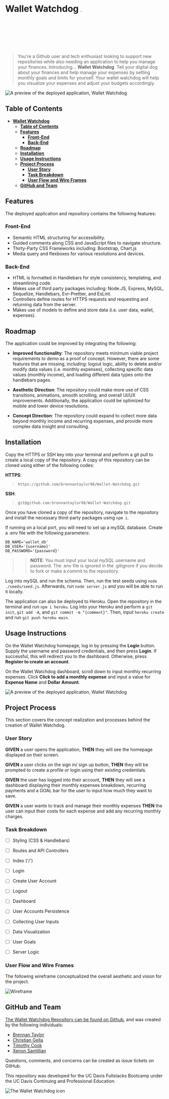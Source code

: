 # **Wallet Watchdog** <img src="./public/assets/images/wwd_icon_transp.png" width="3%">

> You're a Github user and tech enthusiast looking to support new repositories while also needing an application to help you manage your finances. Introducing... **Wallet Watchdog**. Tell your digital dog about your finances and help manage your expenses by setting monthly goals and limits for yourself. Your wallet watchdog will help you visualize your expenses and adjust your budgets accordingly.

![A preview of the deployed application, Wallet Watchdog](./public/assets/images/wwd_overview.png)



## **Table of Contents**

- [**Wallet Watchdog**](#wallet-watchdog)
  - [**Table of Contents**](#table-of-contents)
  - [**Features**](#features)
    - [**Front-End**](#front-end)
    - [**Back-End**](#back-end)
  - [**Roadmap**](#roadmap)
  - [**Installation**](#installation)
  - [**Usage Instructions**](#usage-instructions)
  - [**Project Process**](#project-process)
    - [**User Story**](#user-story)
    - [**Task Breakdown**](#task-breakdown)
    - [**User Flow and Wire Frames**](#user-flow-and-wire-frames)
  - [**GitHub and Team**](#github-and-team)


## **Features**
The deployed application and repository contains the following features:

### **Front-End**
- Semantic HTML structuring for accessibility.
- Guided comments along CSS and JavaScript files to navigate structure.
- Thirty-Party CSS Frameworks including: Bootstrap, Chart.js
- Media query and flexboxes for various resolutions and devices.

### **Back-End**
- HTML is formatted in Handlebars for style consistency, templating, and streamlining code.
- Makes use of third party packages including: Node.JS, Express, MySQL, Sequelize, Handlebars, Evr-Prettier, and EsLint.
- Controllers define routes for HTTPS requests and requesting and returning data from the server.
- Makes use of models to define and store data (i.e. user data, wallet, expenses).

## **Roadmap**

The application could be improved by integrating the following:

- **Improved functionality**: The repository meets minimum viable project requirements to demo as a proof of concept. However, there are some features that are missing, including: logout logic, ability to delete and/or modify data values (i.e. monthly expenses), collecting specific data values (monthly income), and loading different data types onto the handlebars pages.

- **Aesthetic Direction**: The repository could make more use of CSS transitions, animations, smooth scrolling, and overall UI/UX improvements. Additionally, the application could be optimized for mobile and lower device resolutions.

- **Concept Direction**: The repository could expand to collect more data beyond monthly income and recurring expenses, and provide more complex data insight and consulting.

## **Installation**

Copy the HTTPS or SSH key into your terminal and perform a git pull to create a local copy of the repository. A copy of this repository can be cloned using either of the following codes:

**HTTPS**: 
> `https://github.com/brennantaylor98/Wallet-Watchdog.git`

**SSH**:
> `git@github.com:brennantaylor98/Wallet-Watchdog.git`

Once you have cloned a copy of the repository, navigate to the repository and install the necessary third-party packages using `npm i`. 

If running on a local port, you will need to set up a mySQL database. Create a .env file with the following parameters:

```
DB_NAME='wallet_db'
DB_USER='{username}'
DB_PASSWORD='{password}'
```
>> **NOTE**: You must input your local mySQL username and password. The .env file is ignored in the .gitignore if you decide to fork or make a commit to the repository.

Log into mySQL and run the schema. Then, run the test seeds using `node ./seeds/seed.js`. Afterwards, run `node server.js` and you will be able to run it locally.

The application can also be deployed to Heroku. Open the repository in the terminal and run `npm i heroku`. Log into your Heroku and perform a `git init`, `git add -A`, and `git commit -m "{comment}"`. Then, input `heroku create` and run `git push heroku main`. 

## **Usage Instructions**

On the Wallet Watchdog homepage, log in by pressing the **Login** button. Supply the username and password credentials, and then press **Login**. If successful, this will redirect you to the dashboard. Otherwise, press **Register to create an account**.

On the Wallet Watchdog dashboard, scroll down to input monthly recurring expenses. Click **Click to add a monthly expense** and input a value for **Expense Name** and **Dollar Amount**. 

![A preview of the deployed application, Wallet Watchdog](./public/assets/images/wwd_dashboard.png)


## **Project Process**

This section covers the concept realization and processes behind the creation of Wallet Watchdog.

### **User Story**

**GIVEN** a user opens the application, **THEN** they will see the homepage displayed on their screen.

**GIVEN** a user clicks on the sign in/ sign up button, **THEN** they will be prompted to create a profile or login using their existing credentials.

**GIVEN** the user has logged into their account, **THEN** they will see a dashboard displaying their monthly expenses breakdown, recurring payments and a GOAL bar for the user to input how much they want to save.

**GIVEN** a user wants to track and manage their monthly expenses **THEN** the user can input their costs for each expense and add any recurring monthly charges.

### **Task Breakdown**
- [ ] Styling (CSS & Handlebars)
- [ ] Routes and API Controllers
- [ ] Index ('/')
- [ ] Login
- [ ] Create User Account
- [ ] Logout
- [ ] Dashboard
- [ ] User Accounts Persistence
- [ ] Collecting User Inputs
- [ ] Data Visualization
- [ ] User Goals 
- [ ] Server Logic


### **User Flow and Wire Frames**

The following wireframe conceptualized the overall aesthetic and vision for the project.

![Wireframe](./public/assets/images/wireframe002.png)


## **GitHub and Team**

[The Wallet Watchdog Repository can be found on Github](https://github.com/brennantaylor98/Wallet-Watchdog), and was created by the following individuals:

- [Brennan Taylor](https://github.com/brennantaylor98)
- [Christian Gella](https://github.com/christiangella)
- [Timothy Cook](https://github.com/Tcook160)
- [Xenon Santillian](https://github.com/Xenon789)

Questions, comments, and concerns can be created as issue tickets on GitHub.

This repository was developed for the UC Davis Fullstacks Bootcamp under the UC Davis Continuing and Professional Education.

![The Wallet Watchdog icon](./public/assets/images/wwd_relicon_02.png)
